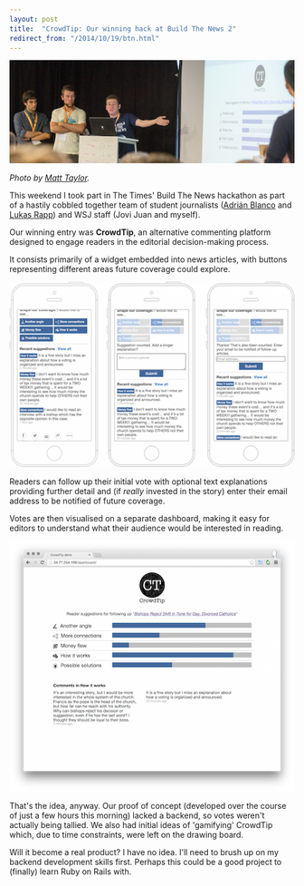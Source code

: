 ```yaml
---
layout: post
title:  "CrowdTip: Our winning hack at Build The News 2"
redirect_from: "/2014/10/19/btn.html"
---
```


![Our group presenting. Photo by Matt Taylor](/assets/crowdtip/group.jpg)

*Photo by [Matt Taylor](https://twitter.com/mattietk).*

This weekend I took part in The Times' Build The News hackathon as part of a hastily cobbled together team of student journalists ([Adrián Blanco](https://twitter.com/lapichicera) and [Lukas Rapp](https://twitter.com/luigirappallo)) and WSJ staff (Jovi Juan and myself).

Our winning entry was **CrowdTip**, an alternative commenting platform designed to engage readers in the editorial decision-making process.

It consists primarily of a widget embedded into news articles, with buttons representing different areas future coverage could explore.

![Widget screenshot](/assets/crowdtip/widget.png)

Readers can follow up their initial vote with optional text explanations providing further detail and (if *really* invested in the story) enter their email address to be notified of future coverage.

Votes are then visualised on a separate dashboard, making it easy for editors to understand what their audience would be interested in reading.

![Dashboard screenshot](/assets/crowdtip/dashboard.png)

That's the idea, anyway. Our proof of concept (developed over the course of just a few hours this morning) lacked a backend, so votes weren't actually being tallied. We also had initial ideas of 'gamifying' CrowdTip which, due to time constraints, were left on the drawing board.

Will it become a real product? I have no idea. I'll need to brush up on my backend development skills first. Perhaps this could be a good project to (finally) learn Ruby on Rails with.